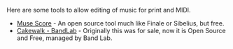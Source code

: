Here are some tools to allow editing of music for print and MIDI.

* [Muse Score](https://musescore.org/)  - An open source tool much like Finale or Sibelius, but free.
* [Cakewalk - BandLab](https://bandlab.com) - Originally this was for sale, now it is Open Source and Free, managed by Band Lab.